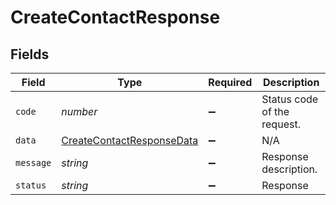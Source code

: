 # CreateContactResponse


## Fields

| Field                                                                         | Type                                                                          | Required                                                                      | Description                                                                   |
| ----------------------------------------------------------------------------- | ----------------------------------------------------------------------------- | ----------------------------------------------------------------------------- | ----------------------------------------------------------------------------- |
| `code`                                                                        | *number*                                                                      | :heavy_minus_sign:                                                            | Status code of the request.                                                   |
| `data`                                                                        | [CreateContactResponseData](../../models/shared/createcontactresponsedata.md) | :heavy_minus_sign:                                                            | N/A                                                                           |
| `message`                                                                     | *string*                                                                      | :heavy_minus_sign:                                                            | Response description.                                                         |
| `status`                                                                      | *string*                                                                      | :heavy_minus_sign:                                                            | Response                                                                      |